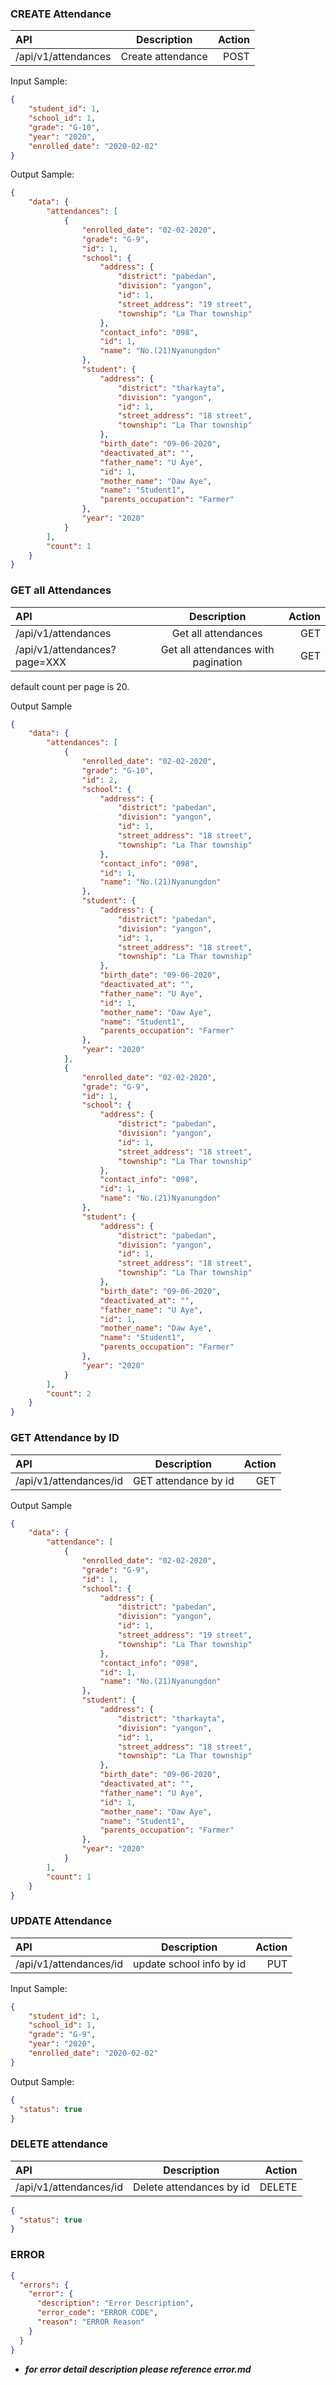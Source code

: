 ### CREATE Attendance
| API      | Description | Action     |
| :---        |    :----:   |          ---: |
| /api/v1/attendances     | Create attendance       | POST   |

Input Sample:
```json
{
    "student_id": 1,
    "school_id": 1,
    "grade": "G-10",
    "year": "2020",
    "enrolled_date": "2020-02-02"
}
```
Output Sample:
```json
{
    "data": {
        "attendances": [
            {
                "enrolled_date": "02-02-2020",
                "grade": "G-9",
                "id": 1,
                "school": {
                    "address": {
                        "district": "pabedan",
                        "division": "yangon",
                        "id": 1,
                        "street_address": "19 street",
                        "township": "La Thar township"
                    },
                    "contact_info": "098",
                    "id": 1,
                    "name": "No.(21)Nyanungdon"
                },
                "student": {
                    "address": {
                        "district": "tharkayta",
                        "division": "yangon",
                        "id": 1,
                        "street_address": "18 street",
                        "township": "La Thar township"
                    },
                    "birth_date": "09-06-2020",
                    "deactivated_at": "",
                    "father_name": "U Aye",
                    "id": 1,
                    "mother_name": "Daw Aye",
                    "name": "Student1",
                    "parents_occupation": "Farmer"
                },
                "year": "2020"
            }
        ],
        "count": 1
    }
}
```

### GET all Attendances
| API      | Description | Action     |
| :---        |    :----:   |          ---: |
| /api/v1/attendances     | Get all attendances       | GET   |
| /api/v1/attendances?page=XXX     | Get all attendances with pagination      | GET   |
default count per page is 20.

Output Sample
```json
{
    "data": {
        "attendances": [
            {
                "enrolled_date": "02-02-2020",
                "grade": "G-10",
                "id": 2,
                "school": {
                    "address": {
                        "district": "pabedan",
                        "division": "yangon",
                        "id": 1,
                        "street_address": "18 street",
                        "township": "La Thar township"
                    },
                    "contact_info": "098",
                    "id": 1,
                    "name": "No.(21)Nyanungdon"
                },
                "student": {
                    "address": {
                        "district": "pabedan",
                        "division": "yangon",
                        "id": 1,
                        "street_address": "18 street",
                        "township": "La Thar township"
                    },
                    "birth_date": "09-06-2020",
                    "deactivated_at": "",
                    "father_name": "U Aye",
                    "id": 1,
                    "mother_name": "Daw Aye",
                    "name": "Student1",
                    "parents_occupation": "Farmer"
                },
                "year": "2020"
            },
            {
                "enrolled_date": "02-02-2020",
                "grade": "G-9",
                "id": 1,
                "school": {
                    "address": {
                        "district": "pabedan",
                        "division": "yangon",
                        "id": 1,
                        "street_address": "18 street",
                        "township": "La Thar township"
                    },
                    "contact_info": "098",
                    "id": 1,
                    "name": "No.(21)Nyanungdon"
                },
                "student": {
                    "address": {
                        "district": "pabedan",
                        "division": "yangon",
                        "id": 1,
                        "street_address": "18 street",
                        "township": "La Thar township"
                    },
                    "birth_date": "09-06-2020",
                    "deactivated_at": "",
                    "father_name": "U Aye",
                    "id": 1,
                    "mother_name": "Daw Aye",
                    "name": "Student1",
                    "parents_occupation": "Farmer"
                },
                "year": "2020"
            }
        ],
        "count": 2
    }
}
```

### GET Attendance by ID
| API      | Description | Action     |
| :---        |    :----:   |          ---: |
| /api/v1/attendances/id     | GET attendance by id     | GET   |
Output Sample
```json
{
    "data": {
        "attendance": [
            {
                "enrolled_date": "02-02-2020",
                "grade": "G-9",
                "id": 1,
                "school": {
                    "address": {
                        "district": "pabedan",
                        "division": "yangon",
                        "id": 1,
                        "street_address": "19 street",
                        "township": "La Thar township"
                    },
                    "contact_info": "098",
                    "id": 1,
                    "name": "No.(21)Nyanungdon"
                },
                "student": {
                    "address": {
                        "district": "tharkayta",
                        "division": "yangon",
                        "id": 1,
                        "street_address": "18 street",
                        "township": "La Thar township"
                    },
                    "birth_date": "09-06-2020",
                    "deactivated_at": "",
                    "father_name": "U Aye",
                    "id": 1,
                    "mother_name": "Daw Aye",
                    "name": "Student1",
                    "parents_occupation": "Farmer"
                },
                "year": "2020"
            }
        ],
        "count": 1
    }
}
```
### UPDATE Attendance
| API      | Description | Action     |
| :---        |    :----:   |          ---: |
| /api/v1/attendances/id     | update school info by id     | PUT  |
Input Sample:
```json
{
    "student_id": 1,
    "school_id": 1,
    "grade": "G-9",
    "year": "2020",
    "enrolled_date": "2020-02-02"
}
```

Output Sample:
```json
{
  "status": true
}
```


### DELETE attendance

| API      | Description | Action     |
| :---        |    :----:   |          ---: |
| /api/v1/attendances/id     | Delete attendances by id     | DELETE  |
```json
{
  "status": true
}
```

### ERROR 

```json
{
  "errors": {
    "error": {
      "description": "Error Description",
      "error_code": "ERROR CODE",
      "reason": "ERROR Reason"
    }
  }
}
```
- ***for error detail description please reference error.md***
